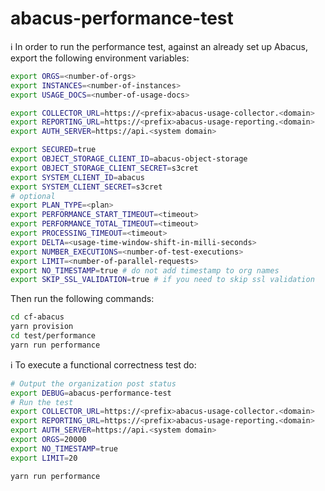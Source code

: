 abacus-performance-test
===


:information_source: In order to run the performance test, against an already set up Abacus, export the following environment variables:

```bash
export ORGS=<number-of-orgs>
export INSTANCES=<number-of-instances>
export USAGE_DOCS=<number-of-usage-docs>

export COLLECTOR_URL=https://<prefix>abacus-usage-collector.<domain>
export REPORTING_URL=https://<prefix>abacus-usage-reporting.<domain>
export AUTH_SERVER=https://api.<system domain>

export SECURED=true
export OBJECT_STORAGE_CLIENT_ID=abacus-object-storage
export OBJECT_STORAGE_CLIENT_SECRET=s3cret
export SYSTEM_CLIENT_ID=abacus
export SYSTEM_CLIENT_SECRET=s3cret
# optional
export PLAN_TYPE=<plan>
export PERFORMANCE_START_TIMEOUT=<timeout>
export PERFORMANCE_TOTAL_TIMEOUT=<timeout>
export PROCESSING_TIMEOUT=<timeout>
export DELTA=<usage-time-window-shift-in-milli-seconds>
export NUMBER_EXECUTIONS=<number-of-test-executions>
export LIMIT=<number-of-parallel-requests>
export NO_TIMESTAMP=true # do not add timestamp to org names
export SKIP_SSL_VALIDATION=true # if you need to skip ssl validation
```

Then run the following commands:

```bash
cd cf-abacus
yarn provision
cd test/performance
yarn run performance
```

:information_source: To execute a functional correctness test do:
```bash
# Output the organization post status
export DEBUG=abacus-performance-test
# Run the test
export COLLECTOR_URL=https://<prefix>abacus-usage-collector.<domain>
export REPORTING_URL=https://<prefix>abacus-usage-reporting.<domain>
export AUTH_SERVER=https://api.<system domain>
export ORGS=20000
export NO_TIMESTAMP=true
export LIMIT=20

yarn run performance
```
